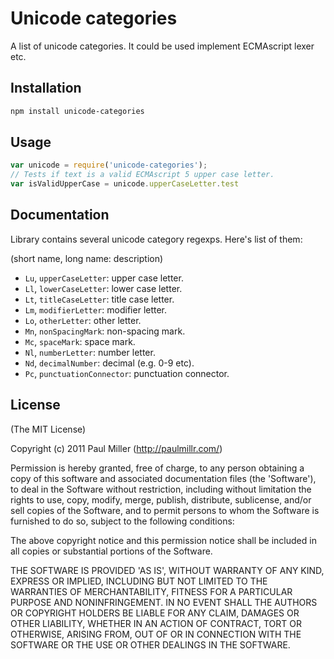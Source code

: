 # Unicode categories
A list of unicode categories.
It could be used implement ECMAscript lexer etc.

## Installation

```bash
npm install unicode-categories
```

## Usage

```javascript
var unicode = require('unicode-categories');
// Tests if text is a valid ECMAscript 5 upper case letter.
var isValidUpperCase = unicode.upperCaseLetter.test
```

## Documentation
Library contains several unicode category regexps. Here's list of them:

(short name, long name: description)

- `Lu`, `upperCaseLetter`: upper case letter.
- `Ll`, `lowerCaseLetter`: lower case letter.
- `Lt`, `titleCaseLetter`: title case letter.
- `Lm`, `modifierLetter`: modifier letter.
- `Lo`, `otherLetter`: other letter.
- `Mn`, `nonSpacingMark`: non-spacing mark.
- `Mc`, `spaceMark`: space mark.
- `Nl`, `numberLetter`: number letter.
- `Nd`, `decimalNumber`: decimal (e.g. 0-9 etc).
- `Pc`, `punctuationConnector`: punctuation connector.

## License
(The MIT License)

Copyright (c) 2011 Paul Miller (http://paulmillr.com/)

Permission is hereby granted, free of charge, to any person obtaining a copy of this software and associated documentation files (the 'Software'), to deal in the Software without restriction, including without limitation the rights to use, copy, modify, merge, publish, distribute, sublicense, and/or sell copies of the Software, and to permit persons to whom the Software is furnished to do so, subject to the following conditions:

The above copyright notice and this permission notice shall be included in all copies or substantial portions of the Software.

THE SOFTWARE IS PROVIDED 'AS IS', WITHOUT WARRANTY OF ANY KIND, EXPRESS OR IMPLIED, INCLUDING BUT NOT LIMITED TO THE WARRANTIES OF MERCHANTABILITY, FITNESS FOR A PARTICULAR PURPOSE AND NONINFRINGEMENT. IN NO EVENT SHALL THE AUTHORS OR COPYRIGHT HOLDERS BE LIABLE FOR ANY CLAIM, DAMAGES OR OTHER LIABILITY, WHETHER IN AN ACTION OF CONTRACT, TORT OR OTHERWISE, ARISING FROM, OUT OF OR IN CONNECTION WITH THE SOFTWARE OR THE USE OR OTHER DEALINGS IN THE SOFTWARE.

